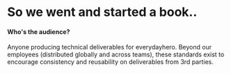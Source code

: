 # So we went and started a book..

#### Who's the audience?

Anyone producing technical deliverables for everydayhero. Beyond our employees (distributed globally and across teams), these standards exist to encourage consistency and reusability on deliverables from 3rd parties.
